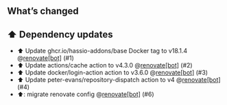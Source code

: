 ## What’s changed
## ⬆️ Dependency updates

- ⬆️ Update ghcr.io/hassio-addons/base Docker tag to v18.1.4 @[renovate[bot]](https://github.com/apps/renovate) (#1)
- ⬆️ Update actions/cache action to v4.3.0 @[renovate[bot]](https://github.com/apps/renovate) (#2)
- ⬆️ Update docker/login-action action to v3.6.0 @[renovate[bot]](https://github.com/apps/renovate) (#3)
- ⬆️ Update peter-evans/repository-dispatch action to v4 @[renovate[bot]](https://github.com/apps/renovate) (#4)
- ⬆️: migrate renovate config @[renovate[bot]](https://github.com/apps/renovate) (#6)
